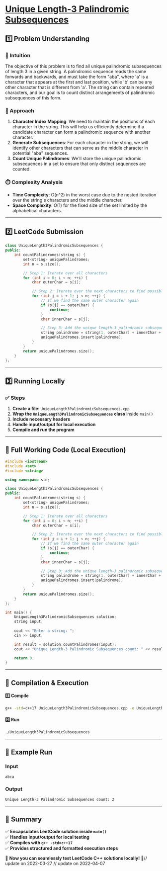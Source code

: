 # **[Unique Length-3 Palindromic Subsequences](https://leetcode.com/problems/unique-length-3-palindromic-subsequences/description/)**  

## **1️⃣ Problem Understanding**  
### **📌 Intuition**  
The objective of this problem is to find all unique palindromic subsequences of length 3 in a given string. A palindromic sequence reads the same forwards and backwards, and must take the form "aba", where 'a' is a character that appears at the first and last position, while 'b' can be any other character that is different from 'a'. The string can contain repeated characters, and our goal is to count distinct arrangements of palindromic subsequences of this form.

### **🚀 Approach**  
1. **Character Index Mapping**: We need to maintain the positions of each character in the string. This will help us efficiently determine if a candidate character can form a palindromic sequence with another character.
2. **Generate Subsequences**: For each character in the string, we will identify other characters that can serve as the middle character in potential "aba" sequences.
3. **Count Unique Palindromes**: We'll store the unique palindromic subsequences in a set to ensure that only distinct sequences are counted.

### **⏱️ Complexity Analysis**  
- **Time Complexity**: O(n^2) in the worst case due to the nested iteration over the string's characters and the middle character.
- **Space Complexity**: O(1) for the fixed size of the set limited by the alphabetical characters.

---  

## **2️⃣ LeetCode Submission**  
```cpp
class UniqueLength3PalindromicSubsequences {
public:
    int countPalindromes(string s) {
        set<string> uniquePalindromes;
        int n = s.size();

        // Step 1: Iterate over all characters
        for (int i = 0; i < n; ++i) {
            char outerChar = s[i];

            // Step 2: Iterate over the next characters to find possible middle characters
            for (int j = i + 1; j < n; ++j) {
                // If we find the same outer character again
                if (s[j] == outerChar) {
                    continue;
                }
                char innerChar = s[j];

                // Step 3: Add the unique length-3 palindromic subsequence
                string palindrome = string(1, outerChar) + innerChar + outerChar;
                uniquePalindromes.insert(palindrome);
            }
        }
        return uniquePalindromes.size();
    }
};  
```  

---  

## **3️⃣ Running Locally**  
### **✅ Steps**  
1. **Create a file**: `UniqueLength3PalindromicSubsequences.cpp`  
2. **Wrap the `UniqueLength3PalindromicSubsequences` class** inside `main()`  
3. **Include necessary headers**  
4. **Handle input/output for local execution**  
5. **Compile and run the program**  

---  

## **📝 Full Working Code (Local Execution)**  
```cpp
#include <iostream>
#include <set>
#include <string>

using namespace std;

class UniqueLength3PalindromicSubsequences {
public:
    int countPalindromes(string s) {
        set<string> uniquePalindromes;
        int n = s.size();

        // Step 1: Iterate over all characters
        for (int i = 0; i < n; ++i) {
            char outerChar = s[i];

            // Step 2: Iterate over the next characters to find possible middle characters
            for (int j = i + 1; j < n; ++j) {
                // If we find the same outer character again
                if (s[j] == outerChar) {
                    continue;
                }
                char innerChar = s[j];

                // Step 3: Add the unique length-3 palindromic subsequence
                string palindrome = string(1, outerChar) + innerChar + outerChar;
                uniquePalindromes.insert(palindrome);
            }
        }
        return uniquePalindromes.size();
    }
};

int main() {
    UniqueLength3PalindromicSubsequences solution;
    string input;
    
    cout << "Enter a string: ";
    cin >> input;

    int result = solution.countPalindromes(input);
    cout << "Unique Length-3 Palindromic Subsequences count: " << result << endl;

    return 0;
}
```  

---  

## **🔧 Compilation & Execution**  
#### **1️⃣ Compile**  
```bash
g++ -std=c++17 UniqueLength3PalindromicSubsequences.cpp -o UniqueLength3PalindromicSubsequences
```  

#### **2️⃣ Run**  
```bash
./UniqueLength3PalindromicSubsequences
```  

---  

## **🎯 Example Run**  
### **Input**  
```
abca
```  
### **Output**  
```
Unique Length-3 Palindromic Subsequences count: 2
```  

---  

## **📌 Summary**  
✅ **Encapsulates LeetCode solution inside `main()`**  
✅ **Handles input/output for local testing**  
✅ **Compiles with `g++ -std=c++17`**  
✅ **Provides structured and formatted execution steps**  

🚀 **Now you can seamlessly test LeetCode C++ solutions locally!** 🚀// update on 2022-03-27
// update on 2022-04-07
